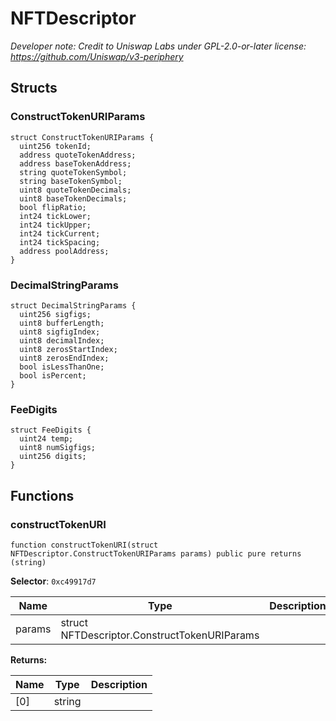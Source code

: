 

# NFTDescriptor






*Developer note: Credit to Uniswap Labs under GPL-2.0-or-later license:
https://github.com/Uniswap/v3-periphery*


## Structs
### ConstructTokenURIParams



```solidity
struct ConstructTokenURIParams {
  uint256 tokenId;
  address quoteTokenAddress;
  address baseTokenAddress;
  string quoteTokenSymbol;
  string baseTokenSymbol;
  uint8 quoteTokenDecimals;
  uint8 baseTokenDecimals;
  bool flipRatio;
  int24 tickLower;
  int24 tickUpper;
  int24 tickCurrent;
  int24 tickSpacing;
  address poolAddress;
}
```

### DecimalStringParams



```solidity
struct DecimalStringParams {
  uint256 sigfigs;
  uint8 bufferLength;
  uint8 sigfigIndex;
  uint8 decimalIndex;
  uint8 zerosStartIndex;
  uint8 zerosEndIndex;
  bool isLessThanOne;
  bool isPercent;
}
```

### FeeDigits



```solidity
struct FeeDigits {
  uint24 temp;
  uint8 numSigfigs;
  uint256 digits;
}
```


## Functions
### constructTokenURI

```solidity
function constructTokenURI(struct NFTDescriptor.ConstructTokenURIParams params) public pure returns (string)
```
**Selector**: `0xc49917d7`



| Name | Type | Description |
| ---- | ---- | ----------- |
| params | struct NFTDescriptor.ConstructTokenURIParams |  |

**Returns:**

| Name | Type | Description |
| ---- | ---- | ----------- |
| [0] | string |  |

